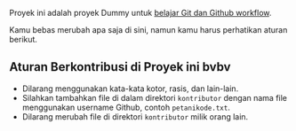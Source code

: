 Proyek ini adalah proyek Dummy untuk [belajar Git
dan Github workflow](https://www.petanikode.com/github-workflow/).

Kamu bebas merubah apa saja di sini, namun kamu harus
perhatikan aturan berikut.

## Aturan Berkontribusi di Proyek ini bvbv

- Dilarang menggunakan kata-kata kotor, rasis, dan lain-lain.
- Silahkan tambahkan file di dalam direktori `kontributor` dengan
  nama file menggunakan username Github, contoh `petanikode.txt`.
- Dilarang merubah file di direktori `kontributor` milik orang lain.
